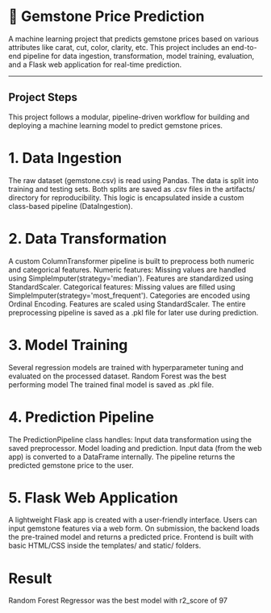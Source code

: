 # 💎 Gemstone Price Prediction

A machine learning project that predicts gemstone prices based on various attributes like carat, cut, color, clarity, etc. This project includes an end-to-end pipeline for data ingestion, transformation, model training, evaluation, and a Flask web application for real-time prediction.

---
## Project Steps
This project follows a modular, pipeline-driven workflow for building and deploying a machine learning model to predict gemstone prices.

# 1. Data Ingestion
The raw dataset (gemstone.csv) is read using Pandas.
The data is split into training and testing sets.
Both splits are saved as .csv files in the artifacts/ directory for reproducibility.
This logic is encapsulated inside a custom class-based pipeline (DataIngestion).

# 2. Data Transformation
A custom ColumnTransformer pipeline is built to preprocess both numeric and categorical features.
Numeric features:
Missing values are handled using SimpleImputer(strategy='median').
Features are standardized using StandardScaler.
Categorical features:
Missing values are filled using SimpleImputer(strategy='most_frequent').
Categories are encoded using Ordinal Encoding.
Features are scaled using StandardScaler.
The entire preprocessing pipeline is saved as a .pkl file for later use during prediction.

# 3. Model Training
Several regression models are trained with hyperparameter tuning and evaluated on the processed dataset.
Random Forest was the best performing model
The trained final model is saved as .pkl file.

# 4. Prediction Pipeline
The PredictionPipeline class handles:
Input data transformation using the saved preprocessor.
Model loading and prediction.
Input data (from the web app) is converted to a DataFrame internally.
The pipeline returns the predicted gemstone price to the user.

# 5. Flask Web Application
A lightweight Flask app is created with a user-friendly interface.
Users can input gemstone features via a web form.
On submission, the backend loads the pre-trained model and returns a predicted price.
Frontend is built with basic HTML/CSS inside the templates/ and static/ folders.

# Result
Random Forest Regressor was the best model with r2_score of 97